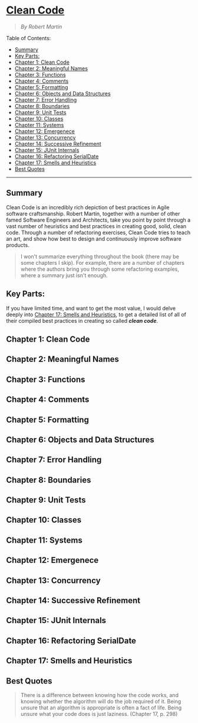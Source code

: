 <!-- omit in toc -->
# [Clean Code](https://amzn.to/37kjAOd)
> *By Robert Martin*

Table of Contents:

<!-- toc -->

- [Summary](#summary)
- [Key Parts:](#key-parts)
- [Chapter 1: Clean Code](#chapter-1-clean-code)
- [Chapter 2: Meaningful Names](#chapter-2-meaningful-names)
- [Chapter 3: Functions](#chapter-3-functions)
- [Chapter 4: Comments](#chapter-4-comments)
- [Chapter 5: Formatting](#chapter-5-formatting)
- [Chapter 6: Objects and Data Structures](#chapter-6-objects-and-data-structures)
- [Chapter 7: Error Handling](#chapter-7-error-handling)
- [Chapter 8: Boundaries](#chapter-8-boundaries)
- [Chapter 9: Unit Tests](#chapter-9-unit-tests)
- [Chapter 10: Classes](#chapter-10-classes)
- [Chapter 11: Systems](#chapter-11-systems)
- [Chapter 12: Emergenece](#chapter-12-emergenece)
- [Chapter 13: Concurrency](#chapter-13-concurrency)
- [Chapter 14: Successive Refinement](#chapter-14-successive-refinement)
- [Chapter 15: JUnit Internals](#chapter-15-junit-internals)
- [Chapter 16: Refactoring SerialDate](#chapter-16-refactoring-serialdate)
- [Chapter 17: Smells and Heuristics](#chapter-17-smells-and-heuristics)
- [Best Quotes](#best-quotes)

<!-- tocstop -->

---

 ## Summary
Clean Code is an incredibly rich depiction of best practices in Agile software craftsmanship. Robert Martin, together with a number of other famed Software Engineers and Architects, take you point by point through a vast number of heuristics and best practices in creating good, solid, clean code. Through a number of refactoring exercises, Clean Code tries to teach an art, and show how best to design and continuously improve software products.

> I won't summarize everything throughout the book (there may be some chapters I skip). For example, there are a number of chapters where the authors bring you through some refactoring examples, where a summary just isn't enough.

## Key Parts:
If you have limited time, and want to get the most value, I would delve deeply into [Chapter 17: Smells and Heuristics](#Chapter-17:-Smells-and-Heuristics), to get a detailed list of all of their compiled best practices in creating so called __*clean code*__.

## Chapter 1: Clean Code
## Chapter 2: Meaningful Names
## Chapter 3: Functions
## Chapter 4: Comments
## Chapter 5: Formatting
## Chapter 6: Objects and Data Structures
## Chapter 7: Error Handling
## Chapter 8: Boundaries
## Chapter 9: Unit Tests
## Chapter 10: Classes
## Chapter 11: Systems
## Chapter 12: Emergenece
## Chapter 13: Concurrency
## Chapter 14: Successive Refinement
## Chapter 15: JUnit Internals
## Chapter 16: Refactoring SerialDate
## Chapter 17: Smells and Heuristics
## Best Quotes
> There is a difference between knowing how the code works, and knowing whether the algorithm will do the job required of it. Being unsure that an algorithm is appropriate is often a fact of life. Being unsure what your code does is just laziness. (Chapter 17, p. 298)
